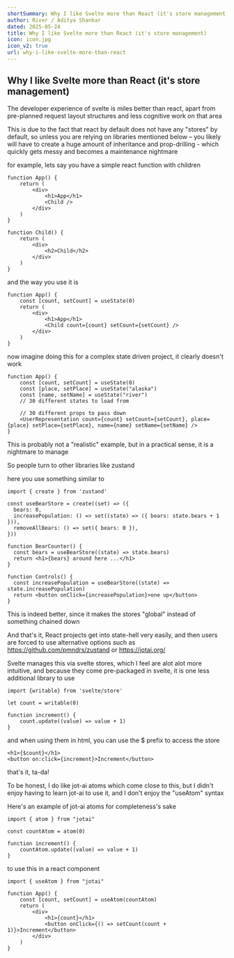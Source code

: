 ```yaml
---
shortSummary: Why I like Svelte more than React (it's store management)
author: River / Aditya Shankar
dated: 2025-05-24
title: Why I like Svelte more than React (it's store management)
icon: icon.jpg
icon_v2: true
url: why-i-like-svelte-more-than-react
---
```


## Why I like Svelte more than React (it's store management)

The developer experience of svelte is miles better than react, apart from pre-planned request layout structures and less cognitive work on that area

This is due to the fact that react by default does not have any "stores" by default, so unless you are relying on libraries mentioned below – you likely will have to create a huge amount of inheritance and prop-drilling - which quickly gets messy and becomes a maintenance nightmare

for example, lets say you have a simple react function with children

```tsx
function App() {
    return (
        <div>
            <h1>App</h1>
            <Child />
        </div>
    )
}

function Child() {
    return (
        <div>
            <h2>Child</h2>
        </div>
    )
}
```

and the way you use it is

```tsx
function App() {
    const [count, setCount] = useState(0)
    return (
        <div>
            <h1>App</h1>
            <Child count={count} setCount={setCount} />
        </div>
    )
}
```


now imagine doing this for a complex state driven project, it clearly doesn't work

```tsx
function App() {
    const [count, setCount] = useState(0)
    const [place, setPlace] = useState("alaska")
    const [name, setName] = useState("river")
    // 30 different states to load from
    
    // 30 different props to pass down
    <UserRepresentation count={count} setCount={setCount}, place={place} setPlace={setPlace}, name={name} setName={setName} />
}
```

This is probably not a "realistic" example, but in a practical sense, it is a nightmare to manage

So people turn to other libraries like zustand

here you use something similar to



```tsx
import { create } from 'zustand'

const useBearStore = create((set) => ({
  bears: 0,
  increasePopulation: () => set((state) => ({ bears: state.bears + 1 })),
  removeAllBears: () => set({ bears: 0 }),
}))

function BearCounter() {
  const bears = useBearStore((state) => state.bears)
  return <h1>{bears} around here ...</h1>
}

function Controls() {
  const increasePopulation = useBearStore((state) => state.increasePopulation)
  return <button onClick={increasePopulation}>one up</button>
}
``` 

This is indeed better, since it makes the stores "global" instead of something chained down

And that's it, React projects get into state-hell very easily, and then users are forced to use alternative options such as https://github.com/pmndrs/zustand or https://jotai.org/

Svelte manages this via svelte stores, which I feel are alot alot more intuitive, and because they come pre-packaged in svelte, it is one less additional library to use

```svelte
import {writable} from 'svelte/store'

let count = writable(0)

function increment() {
    count.update((value) => value + 1)
}
```

and when using them in html, you can use the $ prefix to access the store

```svelte
<h1>{$count}</h1>
<button on:click={increment}>Increment</button>
```

that's it, ta-da!

To be honest, I do like jot-ai atoms which come close to this, but I didn't enjoy having to learn jot-ai to use it, and I don't enjoy the "useAtom" syntax

Here's an example of jot-ai atoms for completeness's sake

```tsx
import { atom } from "jotai"

const countAtom = atom(0)

function increment() {
    countAtom.update((value) => value + 1)
}
```

to use this in a react component

```tsx
import { useAtom } from "jotai"

function App() {
    const [count, setCount] = useAtom(countAtom)
    return (
        <div>
            <h1>{count}</h1>
            <button onClick={() => setCount(count + 1)}>Increment</button>
        </div>
    )
}
````


